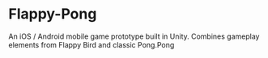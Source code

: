 # Flappy-Pong
An iOS / Android mobile game prototype built in Unity. Combines gameplay elements from Flappy Bird and classic Pong.Pong
